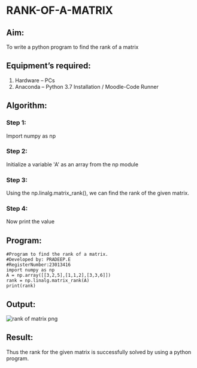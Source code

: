 # RANK-OF-A-MATRIX
## Aim:
To write a python program to find the rank of a matrix
## Equipment’s required:
1. 	Hardware – PCs
2. 	Anaconda – Python 3.7 Installation / Moodle-Code Runner
## Algorithm:
### Step 1: 
Import numpy as np
### Step 2:
Initialize a variable 'A' as an array from the np module
### Step 3:
Using the np.linalg.matrix_rank(), we can find the rank of the given matrix.
### Step 4:
Now print the value 
## Program:
```
#Program to find the rank of a matrix.
#Developed by: PRADEEP.E
#RegisterNumber:23013416
import numpy as np
A = np.array([[3,2,5],[1,1,2],[3,3,6]])
rank = np.linalg.matrix_rank(A)
print(rank)
```
## Output:
![rank of matrix png](https://github.com/pradeeprajeswari/RANK-OF-A-MATRIX/assets/145743112/5ad94fab-b89c-414e-87fb-adfe26c3de27)


## Result:
Thus the rank for the given matrix is successfully solved by  using a python program.


